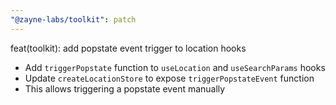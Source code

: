 ```yaml
---
"@zayne-labs/toolkit": patch
---
```


feat(toolkit): add popstate event trigger to location hooks

-  Add `triggerPopstate` function to `useLocation` and `useSearchParams` hooks
-  Update `createLocationStore` to expose `triggerPopstateEvent` function
-  This allows triggering a popstate event manually
